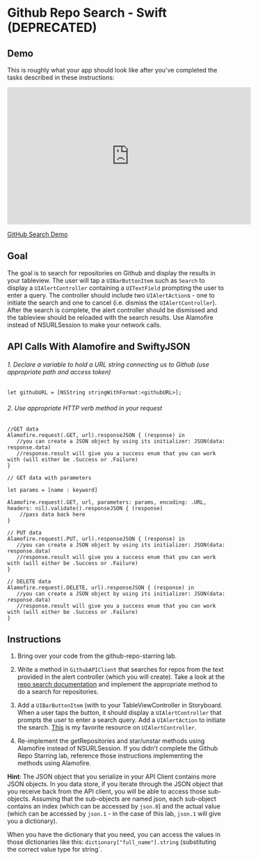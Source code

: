 # Github Repo Search - Swift (DEPRECATED)

## Demo

This is roughly what your app should look like after you've completed the tasks described in these instructions:

<iframe width="560" height="315" src="https://www.youtube.com/embed/08vCCBNpQi0?rel=0&modestbranding=1" frameborder="0" allowfullscreen></iframe><p><a href="https://www.youtube.com/watch?v=08vCCBNpQi0">GitHub Search Demo</a></p>


## Goal

The goal is to search for repositories on Github and display the results in your tableview. The user will tap a `UIBarButtonItem` such as `Search` to display a `UIAlertController` containing a `UITextField` prompting the user to enter a query. The controller should include two `UIAlertAction`s - one to initiate the search and one to cancel (i.e. dismiss the `UIAlertController`). After the search is complete, the alert controller should be dismissed and the tableview should be reloaded with the search results. Use Alamofire instead of NSURLSession to make your network calls.

## API Calls With Alamofire and SwiftyJSON


###### 1. Declare a variable to hold a URL string connecting us to Github (use appropriate path and access token)
```
let githubURL = [NSString stringWithFormat:<githubURL>];
```
###### 2. Use appropriate HTTP verb method in your request
```
//GET data
Alamofire.request(.GET, url).responseJSON { (response) in
   //you can create a JSON object by using its initializer: JSON(data: response.data)
   //response.result will give you a success enum that you can work with (will either be .Success or .Failure)
}
```

```
// GET data with parameters

let params = [name : keyword]

Alamofire.request(.GET, url, parameters: params, encoding: .URL, headers: nil).validate().responseJSON { (response) 
	//pass data back here
}
```

```
// PUT data
Alamofire.request(.PUT, url).responseJSON { (response) in
   //you can create a JSON object by using its initializer: JSON(data: response.data)
   //response.result will give you a success enum that you can work with (will either be .Success or .Failure)
}
```

```
// DELETE data
Alamofire.request(.DELETE, url).responseJSON { (response) in
   //you can create a JSON object by using its initializer: JSON(data: response.data)
   //response.result will give you a success enum that you can work with (will either be .Success or .Failure)
}
```

## Instructions

1. Bring over your code from the github-repo-starring lab.

2. Write a method in `GithubAPIClient` that searches for repos from the text provided in the alert controller (which you will create). Take a look at the [repo search documentation](https://developer.github.com/v3/search/#search-repositories) and implement the appropriate method to do a search for repositories.

3. Add a `UIBarButtonItem` (with to your TableViewController in Storyboard. When a user taps the button, it should display a `UIAlertController` that prompts the user to enter a search query. Add a `UIAlertAction` to initiate the search. [This](http://useyourloaf.com/blog/2014/09/05/uialertcontroller-changes-in-ios-8.html) is my favorite resource on `UIAlertController`.

4. Re-implement the getRepositories and star/unstar methods using Alamofire instead of NSURLSession. If you didn't complete the Github Repo Starring lab, reference those instructions implementing the methods using Alamofire.

**Hint**: The JSON object that you serialize in your API Client contains more JSON objects. In you data store, if you iterate through the JSON object that you receive back from the API client, you will be able to access those sub-objects. Assuming that the sub-objects are named json, each sub-object contains an index (which can be accessed by `json.0`) and the actual value (which can be accessed by `json.1` - in the case of this lab, `json.1` will give you a dictionary).

When you have the dictionary that you need, you can access the values in those dictionaries like this: `dictionary["full_name"].string` (substituting the correct value type for string`. 


